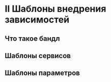 # II Шаблоны внедрения зависимостей

## Что такое бандл

## Шаблоны сервисов

## Шаблоны параметров 
